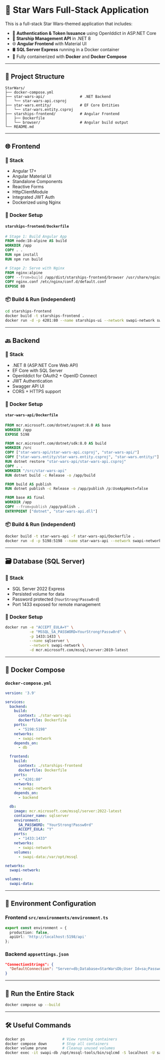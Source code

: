 # 🚀 Star Wars Full-Stack Application

This is a full-stack Star Wars-themed application that includes:

- 🔐 **Authentication & Token Issuance** using OpenIddict in ASP.NET Core
- 🚀 **Starship Management API** in .NET 8
- 🌐 **Angular Frontend** with Material UI
- 🛢️ **SQL Server Express** running in a Docker container
- 🐳 Fully containerized with **Docker** and **Docker Compose**

---

## 📁 Project Structure

```
StarWars/
├── docker-compose.yml
├── star-wars-api/                # .NET Backend
│   └── star-wars-api.csproj
├── star-wars.entity/             # EF Core Entities
│   └── star-wars.entity.csproj
├── starships-frontend/           # Angular Frontend
│   ├── Dockerfile
│   └── browser/                  # Angular build output
└── README.md
```

---

## 🌐 Frontend

### 🔧 Stack
- Angular 17+
- Angular Material UI
- Standalone Components
- Reactive Forms
- HttpClientModule
- Integrated JWT Auth
- Dockerized using Nginx

### 🐳 Docker Setup

#### `starships-frontend/Dockerfile`

```Dockerfile
# Stage 1: Build Angular App
FROM node:18-alpine AS build
WORKDIR /app
COPY . .
RUN npm install
RUN npm run build

# Stage 2: Serve with Nginx
FROM nginx:alpine
COPY --from=build /app/dist/starships-frontend/browser /usr/share/nginx/html
COPY nginx.conf /etc/nginx/conf.d/default.conf
EXPOSE 80
```

### 📦 Build & Run (independent)

```bash
cd starships-frontend
docker build -t starships-frontend .
docker run -d -p 4201:80 --name starships-ui --network swapi-network swapi-frontend
```

---

## 🔙 Backend

### 🔧 Stack
- .NET 8 (ASP.NET Core Web API)
- EF Core with SQL Server
- OpenIddict for OAuth2 + OpenID Connect
- JWT Authentication
- Swagger API UI
- CORS + HTTPS support

### 🐳 Docker Setup

#### `star-wars-api/Dockerfile`

```Dockerfile
FROM mcr.microsoft.com/dotnet/aspnet:8.0 AS base
WORKDIR /app
EXPOSE 5198

FROM mcr.microsoft.com/dotnet/sdk:8.0 AS build
WORKDIR /src
COPY ["star-wars-api/star-wars-api.csproj", "star-wars-api/"]
COPY ["star-wars.entity/star-wars.entity.csproj", "star-wars.entity/"]
RUN dotnet restore "star-wars-api/star-wars-api.csproj"
COPY . .
WORKDIR "/src/star-wars-api"
RUN dotnet build -c Release -o /app/build

FROM build AS publish
RUN dotnet publish -c Release -o /app/publish /p:UseAppHost=false

FROM base AS final
WORKDIR /app
COPY --from=publish /app/publish .
ENTRYPOINT ["dotnet", "star-wars-api.dll"]
```

### 📦 Build & Run (independent)

```bash
docker build -t star-wars-api -f star-wars-api/Dockerfile .
docker run -d -p 5198:5198 --name star-wars-api --network swapi-network star-wars-api
```

---

## 🗃️ Database (SQL Server)

### 🔧 Stack
- SQL Server 2022 Express
- Persisted volume for data
- Password protected (`YourStrong!Passw0rd`)
- Port 1433 exposed for remote management

### 🐳 Docker Setup

```bash
docker run -e "ACCEPT_EULA=Y" \
           -e "MSSQL_SA_PASSWORD=YourStrong!Passw0rd" \
           -p 1433:1433 \
           --name sqlserver \
           --network swapi-network \
           -d mcr.microsoft.com/mssql/server:2019-latest
```

---

## 🧩 Docker Compose

### `docker-compose.yml`

```yaml
version: '3.9'

services:
  backend:
    build:
      context: ./star-wars-api
      dockerfile: Dockerfile
    ports:
      - "5198:5198"
    networks:
      - swapi-network
    depends_on:
      - db

  frontend:
    build:
      context: ./starships-frontend
      dockerfile: Dockerfile
    ports:
      - "4201:80"
    networks:
      - swapi-network
    depends_on:
      - backend

  db:
    image: mcr.microsoft.com/mssql/server:2022-latest
    container_name: sqlserver
    environment:
      SA_PASSWORD: "YourStrong!Passw0rd"
      ACCEPT_EULA: "Y"
    ports:
      - "1433:1433"
    networks:
      - swapi-network
    volumes:
      - swapi-data:/var/opt/mssql

networks:
  swapi-network:

volumes:
  swapi-data:
```

---

## 🔌 Environment Configuration

### Frontend `src/environments/environment.ts`

```ts
export const environment = {
  production: false,
  apiUrl: 'http://localhost:5198/api'
};
```

### Backend `appsettings.json`

```json
"ConnectionStrings": {
  "DefaultConnection": "Server=db;Database=StarWarsDb;User Id=sa;Password=YourStrong!Passw0rd;"
}
```

---

## 🚀 Run the Entire Stack

```bash
docker compose up --build
```

---

## 🛠️ Useful Commands

```bash
docker ps                 # View running containers
docker compose down       # Stop all containers
docker volume prune       # Cleanup unused volumes
docker exec -it swapi-db /opt/mssql-tools/bin/sqlcmd -S localhost -U sa -P "YourStrong!Passw0rd"
```

